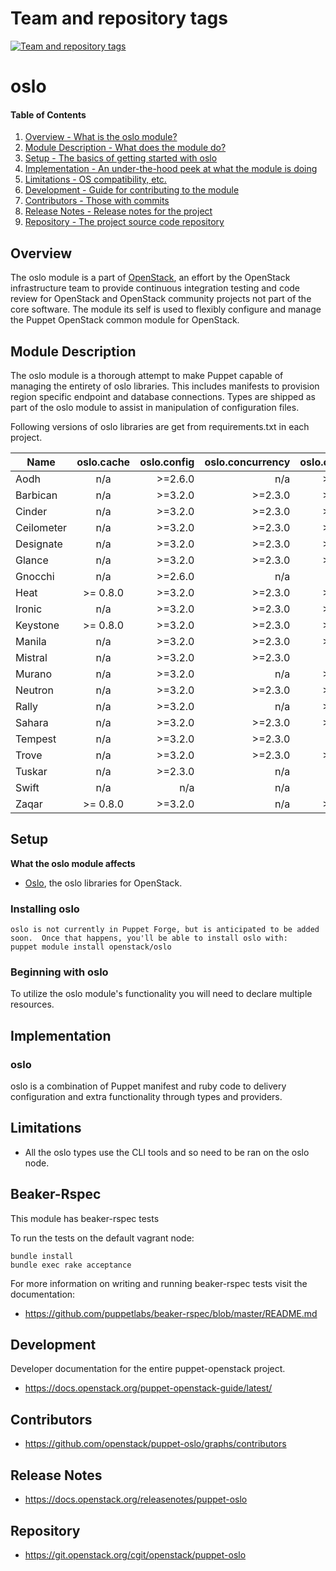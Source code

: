 Team and repository tags
========================

[![Team and repository tags](https://governance.openstack.org/tc/badges/puppet-oslo.svg)](https://governance.openstack.org/tc/reference/tags/index.html)

<!-- Change things from this point on -->

oslo
=======

#### Table of Contents

1. [Overview - What is the oslo module?](#overview)
2. [Module Description - What does the module do?](#module-description)
3. [Setup - The basics of getting started with oslo](#setup)
4. [Implementation - An under-the-hood peek at what the module is doing](#implementation)
5. [Limitations - OS compatibility, etc.](#limitations)
6. [Development - Guide for contributing to the module](#development)
7. [Contributors - Those with commits](#contributors)
8. [Release Notes - Release notes for the project](#release-notes)
9. [Repository - The project source code repository](#repository)

Overview
--------

The oslo module is a part of [OpenStack](https://git.openstack.org), an effort by the OpenStack infrastructure team to provide continuous integration testing and code review for OpenStack and OpenStack community projects not part of the core software.  The module its self is used to flexibly configure and manage the Puppet OpenStack common module for OpenStack.

Module Description
------------------

The oslo module is a thorough attempt to make Puppet capable of managing the entirety of oslo libraries.  This includes manifests to provision region specific endpoint and database connections.  Types are shipped as part of the oslo module to assist in manipulation of configuration files.

Following versions of oslo libraries are get from requirements.txt in each project.

| Name | oslo.cache | oslo.config | oslo.concurrency | oslo.context | oslo.db | oslo.log | oslo.messaging | oslo.middleware | oslo.policy | oslo.reports | oslo.rootwrap | oslo.serialization | oslo.utils | oslo.versionedobjects | oslo.service | oslo.i18n | oslo.vmware |
| ---- |:-------:| -----:| -----:| -----:| -----:| -----:| -----:| -----:| -----:| -----:| -----:| -----:| -----:| -----:| -----:| -----:| -----:|
| Aodh | n/a | >=2.6.0 | n/a | >=0.2.0 | >=1.12.0 | >=1.2.0 | !=2.8.0,>2.6.1 | !=2.0.0,>=1.2.0 | >=0.5.0 | n/a | n/a | >=1.4.0 | >=1.9.0 | n/a | >=0.1.0 | >=1.5.0 | n/a |
| Barbican | n/a | >=3.2.0 | >=2.3.0 | >=0.2.0 | n/a | >=1.14.0 | !=2.8.0,!=3.1.0,>2.6.1 | n/a | >=0.5.0 | n/a | n/a | >=1.10.0 | >=3.4.0 | n/a | >=1.0.0 | >=1.5.0 | n/a |
| Cinder | n/a | >=3.2.0 | >=2.3.0 | >=0.2.0 | >=4.1.0 | >=1.14.0 | !=2.8.0,!=3.1.0,>2.6.1 | >=3.0.0 | >=0.5.0 | >=0.6.0 | >=2.0.0 | >=1.10.0 | >=3.2.0 | >=0.13.0 | >=1.0.0 | >=1.5.0 | >=1.16.0 |
| Ceilometer | n/a | >=3.2.0 | >=2.3.0 | >=0.2.0 | >=4.1.0 | >=1.14.0 | !=2.8.0,!=3.1.0,>2.6.1 | >=3.0.0 | >=0.5.0 | >=0.6.0 | >=2.0.0 | >=1.10.0 | >=3.4.0 | n/a | >=1.0.0 | >=1.5.0 | n/a |
| Designate | n/a | >=3.2.0 | >=2.3.0 | >=0.2.0 | >=4.1.0 | >=1.14.0 | !=2.8.0,!=3.1.0,>2.6.1 | >=3.0.0 | >=0.5.0 | >=0.6.0 | >=2.0.0 | >=1.10.0 | >=3.4.0 | n/a | >=1.0.0 | >=1.5.0 | n/a |
| Glance | n/a | >=3.2.0 | >=2.3.0 | >=0.2.0 | >=4.1.0| >=1.14.0 | !=2.8.0,!=3.1.0,>2.6.1 | >=3.0.0 | >=0.5.0 | >=0.6.0 | >=2.0.0 | >=1.10.0 | >=3.2.0 | n/a | >=1.0.0 | >=1.5.0 | n/a |
| Gnocchi | n/a | >=2.6.0 | n/a | n/a | n/a | >=1.0.0 | n/a | ? | >=0.3.0 | n/a | n/a | >=1.4.0 | >=1.6.0 | n/a | n/a | n/a | n/a |
| Heat | >= 0.8.0 | >=3.2.0 | >=2.3.0 | >=0.2.0 | >=4.1.0| >=1.14.0 | !=2.8.0,!=3.1.0,>2.6.1 | >=3.0.0 | >=0.5.0 | >=0.6.0 | >=2.0.0 | >=1.10.0 | >=3.4.0 | >= 0.13.0 | >=1.0.0 | >=1.5.0 | n/a |
| Ironic | n/a | >=3.2.0 | >=2.3.0 | >=0.2.0 | >=4.1.0| >=1.14.0 | !=2.8.0,!=3.1.0,>2.6.1 | >=3.0.0 | >=0.5.0 | >=0.6.0 | >=2.0.0 | >=1.10.0 | >=3.2.0 | >= 0.13.0 | >=1.0.0 | >=1.5.0 | n/a |
| Keystone | >= 0.8.0 | >=3.2.0 | >=2.3.0 | >=0.2.0 | >=4.1.0| >=1.14.0 | !=2.8.0,!=3.1.0,>2.6.1 | >=3.0.0 | >=0.5.0 | >=0.6.0 | >=2.0.0 | >=1.10.0 | >=3.2.0 | n/a | >=1.0.0 | >=1.5.0 | n/a |
| Manila | n/a | >=3.2.0 | >=2.3.0 | >=0.2.0 | >=4.1.0 | >=1.14.0 | !=2.8.0,!=3.1.0,>2.6.1 | >=3.0.0 | >=0.5.0 | >=0.6.0 | >=2.0.0 | >=1.10.0 | >=3.4.0 | n/a | >=1.0.0 | >=1.5.0 | n/a |
| Mistral | n/a | >=3.2.0 | >=2.3.0 | n/a | >=4.1.0 | >=1.14.0 | !=2.8.0,!=3.1.0,>2.6.1 | n/a | n/a | n/a | n/a | >=1.10.0 | >=3.2.0 | n/a | >=1.0.0 | n/a | n/a |
| Murano | n/a | >=3.2.0 | n/a | >=0.2.0 | >=4.1.0 | >=1.14.0 | !=2.8.0,!=3.1.0,>2.6.1 | >=3.0.0 | >=0.5.0 | n/a | n/a | >=1.10.0 | >=3.4.0 | n/a | >=1.0.0 | >=1.5.0 | n/a |
| Neutron | n/a | >=3.2.0 | >=2.3.0 | >=0.2.0 | >=4.1.0 | >=1.14.0 | !=2.8.0,!=3.1.0,>2.6.1 | >=3.0.0 | >=0.5.0 | >=0.6.0 | >=2.0.0 | >=1.10.0 | >=3.4.0 | >= 0.13.0 | >=1.0.0 | >=1.5.0 | n/a |
| Rally | n/a | >=3.2.0 | n/a | >=3.2.0 | >=4.1.0 | >=1.14.0 | n/a | n/a | n/a | n/a | n/a | >=1.10.0 | >=3.4.0 | n/a | n/a | >=1.5.0 | n/a |
| Sahara | n/a | >=3.2.0 | >=2.3.0 | >=0.2.0 | >=4.1.0 | >=1.14.0 | !=2.8.0,!=3.1.0,>2.6.1 | >=3.0.0 | >= 0.5.0 | n/a | >=2.0.0 | >=1.10.0 | >=3.4.0 | n/a | >=1.0.0 | >=1.5.0 | n/a |
| Tempest | n/a | >=3.2.0 | >=2.3.0 | n/a | n/a | >=1.14.0 | n/a | n/a | n/a | n/a | n/a | >=1.10.0 | >=3.2.0 | n/a | >=1.0.0 | >=1.5.0 | n/a |
| Trove | n/a | >=3.2.0 | >=2.3.0 | >=0.2.0 | >=4.1.0 | >=1.14.0 | !=2.8.0,!=3.1.0,>2.6.1 | >=3.0.0 | n/a | n/a | n/a | >=1.10.0 | >=3.4.0 | n/a | >=1.0.0 | >=1.5.0 | n/a |
| Tuskar | n/a | >=2.3.0 | n/a | n/a | >=2.4.1 | n/a | n/a | n/a | n/a | n/a | n/a | n/a | n/a | n/a | n/a | n/a | n/a |
| Swift | n/a | n/a | n/a | n/a | n/a | n/a | n/a | n/a | n/a | n/a | n/a | n/a | n/a | n/a | n/a | n/a | n/a |
| Zaqar | >= 0.8.0 | >=3.2.0 | n/a | >=0.2.0 | n/a | >=1.14.0 | n/a | n/a | >= 0.5.0 | n/a | n/a | >=1.10.0 | >=3.2.0 | n/a | n/a | >=1.5.0 | n/a |

Setup
-----

**What the oslo module affects**

* [Oslo](https://wiki.openstack.org/wiki/Oslo), the oslo libraries for OpenStack.

### Installing oslo

    oslo is not currently in Puppet Forge, but is anticipated to be added soon.  Once that happens, you'll be able to install oslo with:
    puppet module install openstack/oslo

### Beginning with oslo

To utilize the oslo module's functionality you will need to declare multiple resources.

Implementation
--------------

### oslo

oslo is a combination of Puppet manifest and ruby code to delivery configuration and extra functionality through types and providers.

Limitations
------------

* All the oslo types use the CLI tools and so need to be ran on the oslo node.

Beaker-Rspec
------------

This module has beaker-rspec tests

To run the tests on the default vagrant node:

```shell
bundle install
bundle exec rake acceptance
```

For more information on writing and running beaker-rspec tests visit the documentation:

* https://github.com/puppetlabs/beaker-rspec/blob/master/README.md

Development
-----------

Developer documentation for the entire puppet-openstack project.

* https://docs.openstack.org/puppet-openstack-guide/latest/

Contributors
------------

* https://github.com/openstack/puppet-oslo/graphs/contributors

Release Notes
-------------

* https://docs.openstack.org/releasenotes/puppet-oslo

Repository
----------

* https://git.openstack.org/cgit/openstack/puppet-oslo
